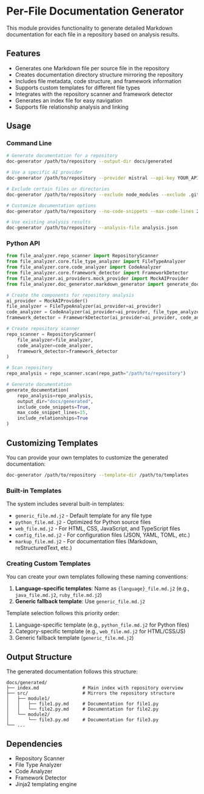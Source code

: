 # Per-File Documentation Generator

This module provides functionality to generate detailed Markdown documentation for each file in a repository based on analysis results.

## Features

- Generates one Markdown file per source file in the repository
- Creates documentation directory structure mirroring the repository
- Includes file metadata, code structure, and framework information
- Supports custom templates for different file types
- Integrates with the repository scanner and framework detector
- Generates an index file for easy navigation
- Supports file relationship analysis and linking

## Usage

### Command Line

```bash
# Generate documentation for a repository
doc-generator /path/to/repository --output-dir docs/generated

# Use a specific AI provider
doc-generator /path/to/repository --provider mistral --api-key YOUR_API_KEY

# Exclude certain files or directories
doc-generator /path/to/repository --exclude node_modules --exclude .git

# Customize documentation options
doc-generator /path/to/repository --no-code-snippets --max-code-lines 20 --no-relationships

# Use existing analysis results
doc-generator /path/to/repository --analysis-file analysis.json
```

### Python API

```python
from file_analyzer.repo_scanner import RepositoryScanner
from file_analyzer.core.file_type_analyzer import FileTypeAnalyzer
from file_analyzer.core.code_analyzer import CodeAnalyzer
from file_analyzer.core.framework_detector import FrameworkDetector
from file_analyzer.ai_providers.mock_provider import MockAIProvider
from file_analyzer.doc_generator.markdown_generator import generate_documentation

# Create the components for repository analysis
ai_provider = MockAIProvider()
file_analyzer = FileTypeAnalyzer(ai_provider=ai_provider)
code_analyzer = CodeAnalyzer(ai_provider=ai_provider, file_type_analyzer=file_analyzer)
framework_detector = FrameworkDetector(ai_provider=ai_provider, code_analyzer=code_analyzer)

# Create repository scanner
repo_scanner = RepositoryScanner(
    file_analyzer=file_analyzer,
    code_analyzer=code_analyzer,
    framework_detector=framework_detector
)

# Scan repository
repo_analysis = repo_scanner.scan(repo_path="/path/to/repository")

# Generate documentation
generate_documentation(
    repo_analysis=repo_analysis,
    output_dir="docs/generated",
    include_code_snippets=True,
    max_code_snippet_lines=15,
    include_relationships=True
)
```

## Customizing Templates

You can provide your own templates to customize the generated documentation:

```bash
doc-generator /path/to/repository --template-dir /path/to/templates
```

### Built-in Templates

The system includes several built-in templates:

- `generic_file.md.j2` - Default template for any file type
- `python_file.md.j2` - Optimized for Python source files
- `web_file.md.j2` - For HTML, CSS, JavaScript, and TypeScript files
- `config_file.md.j2` - For configuration files (JSON, YAML, TOML, etc.)
- `markup_file.md.j2` - For documentation files (Markdown, reStructuredText, etc.)

### Creating Custom Templates

You can create your own templates following these naming conventions:

1. **Language-specific templates**: Name as `{language}_file.md.j2` (e.g., `java_file.md.j2`, `ruby_file.md.j2`)
2. **Generic fallback template**: Use `generic_file.md.j2`

Template selection follows this priority order:
1. Language-specific template (e.g., `python_file.md.j2` for Python files)
2. Category-specific template (e.g., `web_file.md.j2` for HTML/CSS/JS)
3. Generic fallback template (`generic_file.md.j2`)

## Output Structure

The generated documentation follows this structure:

```
docs/generated/
├── index.md                # Main index with repository overview
├── src/                    # Mirrors the repository structure
│   ├── module1/
│   │   ├── file1.py.md     # Documentation for file1.py
│   │   └── file2.py.md     # Documentation for file2.py
│   └── module2/
│       └── file3.py.md     # Documentation for file3.py
└── ...
```

## Dependencies

- Repository Scanner
- File Type Analyzer
- Code Analyzer
- Framework Detector
- Jinja2 templating engine